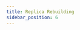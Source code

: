 ```yaml
---
title: Replica Rebuilding
sidebar_position: 6
---
```


<head>
  <link rel="canonical" href="https://main--longhornio-docusaurus.netlify.app/advanced-resources/rebuilding/index"/>
</head>
